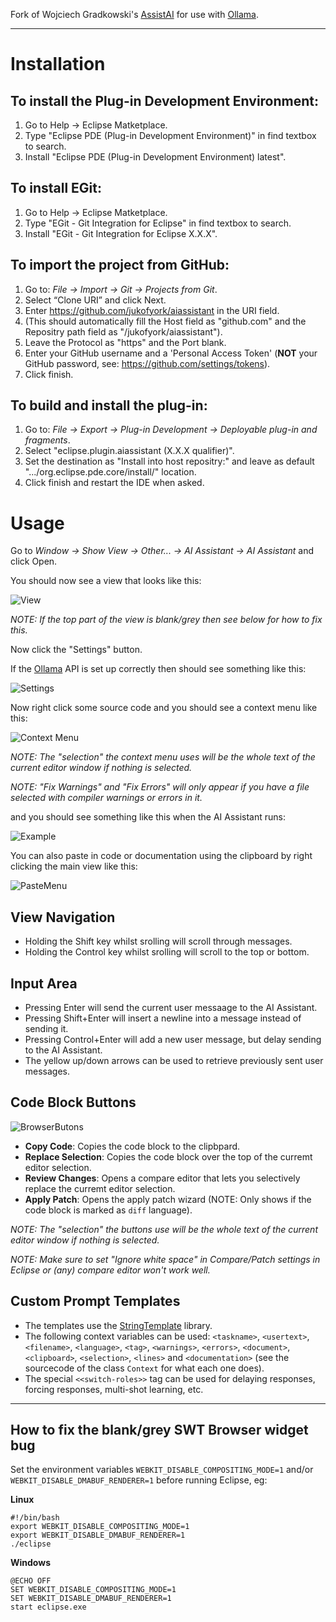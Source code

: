 Fork of Wojciech Gradkowski's [AssistAI](https://github.com/gradusnikov/eclipse-chatgpt-plugin) for use with [Ollama](https://ollama.com).

---

# Installation

## To install the Plug-in Development Environment:
1. Go to Help -> Eclipse Matketplace.
2. Type "Eclipse PDE (Plug-in Development Environment)" in find textbox to search.
3. Install "Eclipse PDE (Plug-in Development Environment) latest".

## To install EGit:
1. Go to Help -> Eclipse Matketplace.
2. Type "EGit - Git Integration for Eclipse" in find textbox to search.
3. Install "EGit - Git Integration for Eclipse X.X.X".

## To import the project from GitHub:
1. Go to: *File → Import → Git → Projects from Git*.
2. Select “Clone URI” and click Next.
3. Enter https://github.com/jukofyork/aiassistant in the URI field.
4. (This should automatically fill the Host field as "github.com" and the Repositry path field as "/jukofyork/aiassistant").
5. Leave the Protocol as "https" and the Port blank.
6. Enter your GitHub username and a 'Personal Access Token' (**NOT** your GitHub password, see: https://github.com/settings/tokens).
7. Click finish.

## To build and install the plug-in:
1. Go to: *File → Export → Plug-in Development → Deployable plug-in and fragments*.
2. Select "eclipse.plugin.aiassistant (X.X.X qualifier)".
3. Set the destination as "Install into host repositry:" and leave as default ".../org.eclipse.pde.core/install/" location.
4. Click finish and restart the IDE when asked.

# Usage

Go to *Window → Show View → Other... → AI Assistant → AI Assistant* and click Open.

You should now see a view that looks like this:

![View](website/View.png?raw=true)

*NOTE: If the top part of the view is blank/grey then see below for how to fix this.*

Now click the "Settings" button.

If the [Ollama](https://ollama.com) API is set up correctly then should see something like this:

![Settings](website/Settings.png?raw=true)

Now right click some source code and you should see a context menu like this:

![Context Menu](website/ContextMenu.png?raw=true)

*NOTE: The "selection" the context menu uses will be the whole text of the current editor window if nothing is selected.*

*NOTE: "Fix Warnings" and "Fix Errors" will only appear if you have a file selected with compiler warnings or errors in it.*

and you should see something like this when the AI Assistant runs:

![Example](website/Example.png?raw=true)

You can also paste in code or documentation using the clipboard by right clicking the main view like this:

![PasteMenu](website/PasteMenu.png?raw=true)

## View Navigation
- Holding the Shift key whilst srolling will scroll through messages.
- Holding the Control key whilst srolling will scroll to the top or bottom.

## Input Area
- Pressing Enter will send the current user messaage to the AI Assistant.
- Pressing Shift+Enter will insert a newline into a message instead of sending it.
- Pressing Control+Enter will add a new user message, but delay sending to the AI Assistant.
- The yellow up/down arrows can be used to retrieve previously sent user messages.

## Code Block Buttons
![BrowserButons](website/BrowserButons.png?raw=true)
- **Copy Code**: Copies the code block to the clipbpard.
- **Replace Selection**: Copies the code block over the top of the curremt editor selection.
- **Review Changes**: Opens a compare editor that lets you selectively replace the curremt editor selection.
- **Apply Patch**: Opens the apply patch wizard (NOTE: Only shows if the code block is marked as `diff` language).

*NOTE: The "selection" the buttons use will be the whole text of the current editor window if nothing is selected.*

*NOTE: Make sure to set "Ignore white space" in Compare/Patch settings in Eclipse or (any) compare editor won't work well.*

## Custom Prompt Templates
- The templates use the [StringTemplate](https://github.com/antlr/stringtemplate4/blob/master/doc/cheatsheet.md) library.
- The following context variables can be used: `<taskname>`, `<usertext>`, `<filename>`, `<language>`, `<tag>`, `<warnings>`, `<errors>`, `<document>`, `<clipboard>`, `<selection>`, `<lines>` and `<documentation>` (see the sourcecode of the class `Context` for what each one does).
- The special `<<switch-roles>>` tag can be used for delaying responses, forcing responses, multi-shot learning, etc.

---

## How to fix the blank/grey SWT Browser widget bug

Set the environment variables `WEBKIT_DISABLE_COMPOSITING_MODE=1` and/or `WEBKIT_DISABLE_DMABUF_RENDERER=1` before running Eclipse, eg:

**Linux**
```
#!/bin/bash
export WEBKIT_DISABLE_COMPOSITING_MODE=1
export WEBKIT_DISABLE_DMABUF_RENDERER=1
./eclipse
```

**Windows**
```
@ECHO OFF
SET WEBKIT_DISABLE_COMPOSITING_MODE=1
SET WEBKIT_DISABLE_DMABUF_RENDERER=1
start eclipse.exe
```
